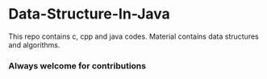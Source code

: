 # Data-Structure-In-Java
This repo contains c, cpp and java codes.
Material contains data structures and algorithms. 

### Always welcome for contributions
